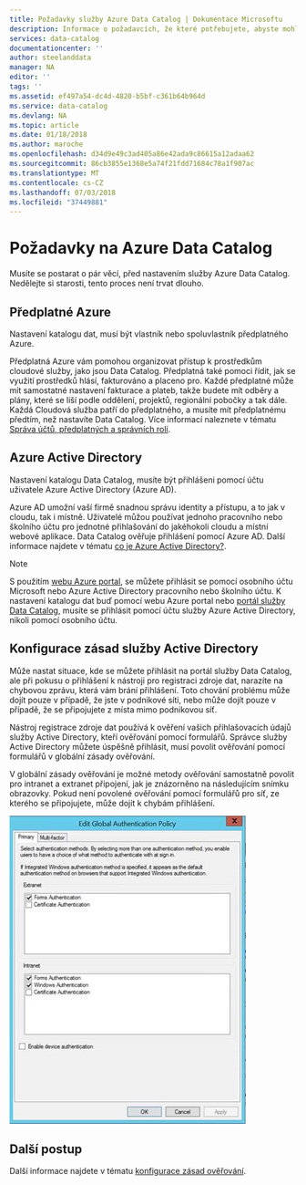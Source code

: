 ```yaml
---
title: Požadavky služby Azure Data Catalog | Dokumentace Microsoftu
description: Informace o požadavcích, že které potřebujete, abyste mohli začít s Azure Data Catalog.
services: data-catalog
documentationcenter: ''
author: steelanddata
manager: NA
editor: ''
tags: ''
ms.assetid: ef497a54-dc4d-4820-b5bf-c361b64b964d
ms.service: data-catalog
ms.devlang: NA
ms.topic: article
ms.date: 01/18/2018
ms.author: maroche
ms.openlocfilehash: d34d9e49c3ad405a86e42ada9c86615a12adaa62
ms.sourcegitcommit: 86cb3855e1368e5a74f21fdd71684c78a1f907ac
ms.translationtype: MT
ms.contentlocale: cs-CZ
ms.lasthandoff: 07/03/2018
ms.locfileid: "37449881"
---
```

# <a name="azure-data-catalog-prerequisites"></a>Požadavky na Azure Data Catalog

Musíte se postarat o pár věcí, před nastavením služby Azure Data Catalog. Nedělejte si starosti, tento proces není trvat dlouho.

## <a name="azure-subscription"></a>Předplatné Azure
Nastavení katalogu dat, musí být vlastník nebo spoluvlastník předplatného Azure.

Předplatná Azure vám pomohou organizovat přístup k prostředkům cloudové služby, jako jsou Data Catalog. Předplatná také pomoci řídit, jak se využití prostředků hlásí, fakturováno a placeno pro. Každé předplatné může mít samostatné nastavení fakturace a plateb, takže budete mít odběry a plány, které se liší podle oddělení, projektů, regionální pobočky a tak dále. Každá Cloudová služba patří do předplatného, a musíte mít předplatnému předtím, než nastavíte Data Catalog. Více informací naleznete v tématu [Správa účtů, předplatných a správních rolí](../active-directory/users-groups-roles/directory-assign-admin-roles.md).

## <a name="azure-active-directory"></a>Azure Active Directory
Nastavení katalogu Data Catalog, musíte být přihlášeni pomocí účtu uživatele Azure Active Directory (Azure AD).

Azure AD umožní vaší firmě snadnou správu identity a přístupu, a to jak v cloudu, tak i místně. Uživatelé můžou používat jednoho pracovního nebo školního účtu pro jednotné přihlašování do jakéhokoli cloudu a místní webové aplikace. Data Catalog ověřuje přihlášení pomocí Azure AD. Další informace najdete v tématu [co je Azure Active Directory?](../active-directory/fundamentals/active-directory-whatis.md).

> [!NOTE]
> S použitím [webu Azure portal](http://portal.azure.com/), se můžete přihlásit se pomocí osobního účtu Microsoft nebo Azure Active Directory pracovního nebo školního účtu. K nastavení katalogu dat buď pomocí webu Azure portal nebo [portál služby Data Catalog](http://www.azuredatacatalog.com), musíte se přihlásit pomocí účtu služby Azure Active Directory, nikoli pomocí osobního účtu.
>
>

## <a name="active-directory-policy-configuration"></a>Konfigurace zásad služby Active Directory
Může nastat situace, kde se můžete přihlásit na portál služby Data Catalog, ale při pokusu o přihlášení k nástroji pro registraci zdroje dat, narazíte na chybovou zprávu, která vám brání přihlášení. Toto chování problému může dojít pouze v případě, že jste v podnikové síti, nebo může dojít pouze v případě, že se připojujete z místa mimo podnikovou síť.

Nástroj registrace zdroje dat používá k ověření vašich přihlašovacích údajů služby Active Directory, kteří ověřování pomocí formulářů. Správce služby Active Directory můžete úspěšně přihlásit, musí povolit ověřování pomocí formulářů v globální zásady ověřování.

V globální zásady ověřování je možné metody ověřování samostatně povolit pro intranet a extranet připojení, jak je znázorněno na následujícím snímku obrazovky. Pokud není povolené ověřování pomocí formulářů pro síť, ze kterého se připojujete, může dojít k chybám přihlášení.

 ![Zásady globálního ověřování služby Active Directory](./media/data-catalog-prerequisites/global-auth-policy.png)

## <a name="next-steps"></a>Další postup
Další informace najdete v tématu [konfigurace zásad ověřování](https://technet.microsoft.com/library/dn486781.aspx).
